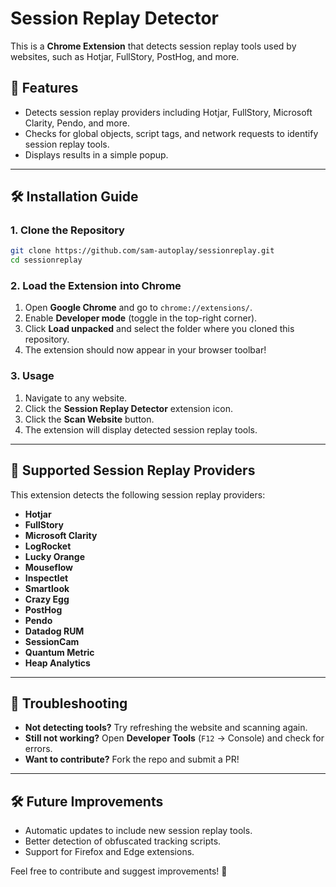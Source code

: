 # Session Replay Detector

This is a **Chrome Extension** that detects session replay tools used by websites, such as Hotjar, FullStory, PostHog, and more.

## 🚀 Features
- Detects session replay providers including Hotjar, FullStory, Microsoft Clarity, Pendo, and more.
- Checks for global objects, script tags, and network requests to identify session replay tools.
- Displays results in a simple popup.

---

## 🛠 Installation Guide

### **1. Clone the Repository**
```sh
git clone https://github.com/sam-autoplay/sessionreplay.git
cd sessionreplay
```

### **2. Load the Extension into Chrome**
1. Open **Google Chrome** and go to `chrome://extensions/`.
2. Enable **Developer mode** (toggle in the top-right corner).
3. Click **Load unpacked** and select the folder where you cloned this repository.
4. The extension should now appear in your browser toolbar!

### **3. Usage**
1. Navigate to any website.
2. Click the **Session Replay Detector** extension icon.
3. Click the **Scan Website** button.
4. The extension will display detected session replay tools.

---

## 📌 Supported Session Replay Providers
This extension detects the following session replay providers:
- **Hotjar**
- **FullStory**
- **Microsoft Clarity**
- **LogRocket**
- **Lucky Orange**
- **Mouseflow**
- **Inspectlet**
- **Smartlook**
- **Crazy Egg**
- **PostHog**
- **Pendo**
- **Datadog RUM**
- **SessionCam**
- **Quantum Metric**
- **Heap Analytics**

---

## 🐛 Troubleshooting
- **Not detecting tools?** Try refreshing the website and scanning again.
- **Still not working?** Open **Developer Tools** (`F12` → Console) and check for errors.
- **Want to contribute?** Fork the repo and submit a PR!

---

## 🛠 Future Improvements
- Automatic updates to include new session replay tools.
- Better detection of obfuscated tracking scripts.
- Support for Firefox and Edge extensions.

Feel free to contribute and suggest improvements! 🚀

